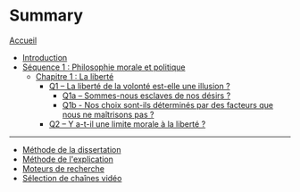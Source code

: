 # Summary

[Accueil](README.md)
- [Introduction](intro.md)
- [Séquence 1 : Philosophie morale et politique](s1.md)
	- [Chapitre 1 : La liberté](s1-ch1.md)
		- [Q1 – La liberté de la volonté est-elle une illusion ?](s1-ch1-q1.md)
			- [Q1a – Sommes-nous esclaves de nos désirs ?](s1-ch1-q1a.md)
			- [Q1b - Nos choix sont-ils déterminés par des facteurs que nous ne maîtrisons pas ?](s1-ch1-q1b.md)
		- [Q2 – Y a-t-il une limite morale à la liberté ?](s1-ch1-q2.md)
---
- [Méthode de la dissertation](methode-dissertation.md)
- [Méthode de l'explication](methode-explication.md)
- [Moteurs de recherche](moteurs-de-recherche.md)
- [Sélection de chaînes vidéo](selection-chaines-video.md)

<!-- 
---

- [Révisions](revisions.md)
	- [Les philosophes vus en cours](frise-chronologique.md)	
-->